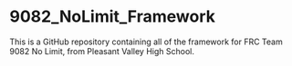 # 9082_NoLimit_Framework
This is a GitHub repository containing all of the framework for FRC Team 9082 No Limit, from Pleasant Valley High School.
